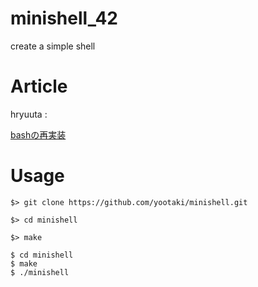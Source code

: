 # minishell_42
create a simple shell

# Article
hryuuta :

[bashの再実装](https://tarry-single-524.notion.site/minishell-bec315c096894e3cb886fa0b180c729f)

# Usage
```
$> git clone https://github.com/yootaki/minishell.git

$> cd minishell

$> make
```
```
$ cd minishell
$ make
$ ./minishell
```
